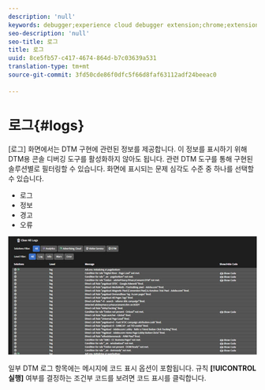 ```yaml
---
description: 'null'
keywords: debugger;experience cloud debugger extension;chrome;extension;logs
seo-description: 'null'
seo-title: 로그
title: 로그
uuid: 8ce5fb57-c417-4674-864d-b7c03639a531
translation-type: tm+mt
source-git-commit: 3fd50cde86f0dfc5f66d8faf63112adf24beeac0

---
```



# 로그{#logs}

[로그] 화면에서는 DTM 구현에 관련된 정보를 제공합니다. 이 정보를 표시하기 위해 DTM용 콘솔 디버깅 도구를 활성화하지 않아도 됩니다. 관련 DTM 도구를 통해 구현된 솔루션별로 필터링할 수 있습니다. 화면에 표시되는 문제 심각도 수준 중 하나를 선택할 수 있습니다.

* 로그
* 정보
* 경고
* 오류

![](assets/logs.jpg)

일부 DTM 로그 항목에는 메시지에 코드 표시 옵션이 포함됩니다. 규칙 **[!UICONTROL 실행]** 여부를 결정하는 조건부 코드를 보려면 코드 표시를 클릭합니다.
